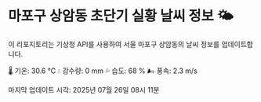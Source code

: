 
# 마포구 상암동 초단기 실황 날씨 정보 🌤️

이 리포지토리는 기상청 API를 사용하여 서울 마포구 상암동의 날씨 정보를 업데이트합니다. 

🌡️ 기온: 30.6 ℃
💧 강수량: 0 mm
💦 습도: 68 %
🌬️ 풍속: 2.3 m/s

마지막 업데이트 시각: 2025년 07월 26일 08시 11분    
